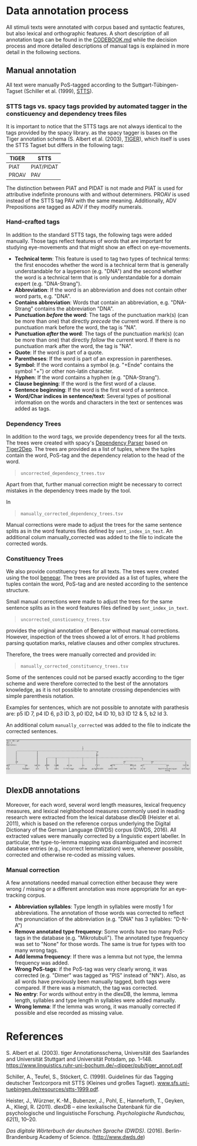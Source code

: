 # Data annotation process

All stimuli texts were annotated with corpus based and syntactic features, but also lexical and orthographic features.
A short description of all annotation tags can be found in the [CODEBOOK.md](../CODEBOOK.md) while the decision 
process and more detailed descriptions of manual tags is explained in more detail in the following sections.

## Manual annotation

All text were manually PoS-tagged according to the Suttgart-Tübingen-Tagset 
(Schiller et al. (1999), [STTS](http://www.sfs.uni-tuebingen.de/resources/stts-1999.pdf)).

### STTS tags vs. spacy tags provided by automated tagger in the consticuency and dependency trees files
It is important to notice that the STTS tags are not always identical to the tags provided by the spacy library.
as the spacy tagger is bases on the Tiger annotation schema 
(S. Albert et al. (2003), [TIGER](https://www.linguistics.ruhr-uni-bochum.de/~dipper/pub/tiger_annot.pdf)),
which itself is uses the STTS Tagset but differs in the following tags:


|TIGER |  STTS  |  
|------------|-------------|
|PIAT |   PIAT/PIDAT|
|PROAV|   PAV|

The distinction between PIAT and PIDAT is not made and PIAT is used for attributive indefinite pronouns with and without determiners. 
PROAV is used instead of the STTS tag PAV  with the same meaning.
Additionally, ADV Prepositions are tagged as ADV if they modify numerals. 



### Hand-crafted tags

In addition to the standard STTS tags, the following tags were added manually. Those tags reflect features of words 
that are important for studying eye-movements and that might show an effect on eye-movements. 

* **Technical term**: This feature is used to tag two types of technical terms: the first enocodes whether the word is a technical term
that is generally understandable for a layperson (e.g. "DNA") and the second whether the word is a technical term that is only
understandable for a domain expert (e.g. "DNA-Strang").
* **Abbreviation**: If the word is an abbreviation and does not contain other word parts, e.g. "DNA". 
* **Contains abbreviation**: Words that contain an abbreviation, e.g. "DNA-Strang" contains the abbreviation "DNA".
* **Punctuation _before_ the word**: The tags of the punctuation mark(s) (can be more than one) that directly 
_precede_ the current word. If there is no punctuation mark before the word, the tag is "NA".
* **Punctuation _after_ the word**: The tags of the punctuation mark(s) (can be more than one) that directly 
_follow_ the current word. If there is no punctuation mark after the word, the tag is "NA".
* **Quote**: If the word is part of a quote.
* **Parentheses**: If the word is part of an expression in parentheses.
* **Symbol**: If the word contains a symbol (e.g. "+Ende" contains the symbol "+") or other non-latin character.
* **Hyphen**: If the word contains a hyphen (e.g. "DNA-Strang").
* **Clause beginning**: If the word is the first word of a clause.
* **Sentence beginning**: If the word is the first word of a sentence.
* **Word/Char indices in sentence/text**: Several types of positional information on the words and characters in the text or sentences was added as tags. 


### Dependency Trees
In addition to the word tags, we provide dependency trees for all the texts. The trees were created with spacy's [Dependency Parser](https://spacy.io/api/dependencyparser)
based on [Tiger2Dep](https://www.ims.uni-stuttgart.de/forschung/ressourcen/werkzeuge/tiger2dep/). The trees are provided as a list of tuples, where the tuples contain the word, PoS-tag and the dependency relation to the head of the word.

> `uncorrected_dependency_trees.tsv`

Apart from that, further manual correction might be necessary 
to correct mistakes in the dependency trees made by the tool. 

In 
> `manually_corrected_dependency_trees.tsv`

Manual corrections were made to adjust the trees for the same sentence splits as in the
word features files defined by ``sent_index_in_text``. 
An additional colum manually_corrected was added to the file to indicate the corrected words.


### Constituency Trees
We also provide constituency trees for all  texts. The trees were created using the tool 
[benepar](https://pypi.org/project/benepar/). The trees are provided as a list of tuples, where the tuples contain the word, PoS-tag and are nested according to the sentence structure. 

Small manual corrections were made to adjust the trees for the same sentence splits as in the
word features files defined by ``sent_index_in_text``. 

> `uncorrected_consticuency_trees.tsv`

provides the original annotation of Benepar without manual corrections. However, inspection of the trees showed a lot of errors. 
It had problems parsing quotation marks, relative clauses and other complex structures. 



Therefore, the trees were manually corrected and provided in: 
> `manually_corrected_constituency_trees.tsv`

Some of the sentences could not be parsed exactly according to the tiger scheme and were therefore corrected to the best of the annotators knowledge,
as it is not possible to annotate crossing dependencies with simple parenthesis notation. 

Examples for sentences, which are not possible to annotate with parathesis are: 
p5 ID 7, p4 ID 6, p3 ID 3, p0 ID2,  b4 ID 10, b3 ID 12 & 5, b2 Id 3. 

An additional colum ``manually_corrected`` was added to the file to indicate the corrected sentences.

![img_1.png](img_1.png)


## DlexDB annotations

Moreover, for each word, several word length measures, lexical frequency measures, and lexical neighborhood measures 
commonly used in reading research were extracted from the lexical database dlexDB  (Heister et al. 2011), which is 
based on the reference corpus underlying the  Digital Dictionary of the German Language (DWDS) corpus (DWDS, 2016). 
All extracted values were manually corrected by a linguistic expert labeller. In particular, the type-to-lemma mapping was disambiguated and incorrect database entries (e.g., incorrect lemmatization) were, whenever possible, corrected and otherwise re-coded as missing values.

### Manual correction

A few annotations needed manual correction either because they were wrong / missing or a different annotation was more 
appropriate for an eye-tracking corpus.
 * **Abbreviation syllables**: Type length in syllables were mostly 1 for abbreviations. The annotation of those words was corrected to reflect the pronunciation 
of the abbreviation (e.g. "DNA" has 3 syllables: "D-N-A")
 * **Remove annotated type frequency**: Some words have too many PoS-tags in the database (e.g. "Mikrotubuli"). The annotated type frequency was 
set to "None" for those words. The same is true for types with too many wrong tags.
 * **Add lemma frequency**: If there was a lemma but not type, the lemma frequency was added.
 * **Wrong PoS-tags**: if the PoS-tag was very clearly wrong, it was corrected (e.g. "Dimer" was tagged as "PIS" instead of "NN"). 
Also, as all words have previously been manually tagged, both tags were compared. If there was a mismatch, the tag was corrected.
 * **No entry**: For words without entry in the dlexDB, the lemma, lemma length, syllables and type length in syllables were added manually.
 * **Wrong lemma**: If the lemma was wrong, it was manually corrected if possible and else recorded as missing value.

# References
S. Albert et al. (2003). tiger Annotationsschema, Universität des Saarlandes and Universität Stuttgart and Universität Potsdam, pp. 1–148.
https://www.linguistics.ruhr-uni-bochum.de/~dipper/pub/tiger_annot.pdf

Schiller, A., Teufel, S., Stöckert, C. (1999). Guidelines für das Tagging
deutscher Textcorpora mit STTS (Kleines und großes Tagset). www.sfs.uni-tuebingen.de/resources/stts-1999.pdf.

Heister, J., Würzner, K.-M., Bubenzer, J., Pohl, E., Hanneforth, T., Geyken, A., Kliegl, R. (2011). dlexDB – eine lexikalische Datenbank für die psychologische und linguistische Forschung. _Psychologische Rundschau, 62_(1), 10–20.


_Das digitale Wörterbuch der deutschen Sprache (DWDS)_. (2016). Berlin-Brandenburg Academy of Science. (http://www.dwds.de)
